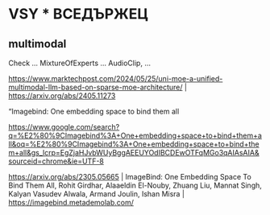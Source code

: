 # VSY * ВСЕДЪРЖЕЦ

## multimodal

Check ... MixtureOfExperts ... AudioClip, ...

https://www.marktechpost.com/2024/05/25/uni-moe-a-unified-multimodal-llm-based-on-sparse-moe-architecture/ | 
https://arxiv.org/abs/2405.11273

“Imagebind: One embedding space to bind them all 

https://www.google.com/search?q=%E2%80%9CImagebind%3A+One+embedding+space+to+bind+them+all&oq=%E2%80%9CImagebind%3A+One+embedding+space+to+bind+them+all&gs_lcrp=EgZjaHJvbWUyBggAEEUYOdIBCDEwOTFqMGo3qAIAsAIA&sourceid=chrome&ie=UTF-8

https://arxiv.org/abs/2305.05665 | ImageBind: One Embedding Space To Bind Them All, Rohit Girdhar, Alaaeldin El-Nouby, Zhuang Liu, Mannat Singh, Kalyan Vasudev Alwala, Armand Joulin, Ishan Misra
| https://imagebind.metademolab.com/
